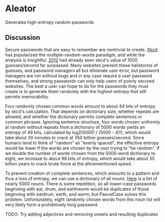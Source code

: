 # Aleator
Generates high-entropy random passwords

## Discussion
Secure passwords that are easy to remember are nontrivial to create. [Xkcd](https://xkcd.com/936/) has popularized the multiple-random-words paradigm, and while the analysis is insightful, [2012](https://arstechnica.com/information-technology/2012/12/25-gpu-cluster-cracks-every-standard-windows-password-in-6-hours/) had already seen xkcd's value of 1000 guesses/second far surpassed. Many websites prevent these hailstorms of guesses, and password managers all but eliminate user error, but password managers are not without bugs and in any case require a user password themselves, and strong passwords can only help users of poorly secured websites. The best a user can hope to do for the passwords they must create is to generate them randomly with the highest entropy that still permits memorability.

Four randomly chosen common words amount to about 44 bits of entropy by xkcd's calculation. That depends on dictionary size, whether repeats are allowed, and whether the dictionary permits complete sentences or common phrases. Ignoring sentence structure, four words chosen uniformly at random without repeats from a dictionary of 5000 words yields an entropy of 49 bits, calculated by log2(5000! / (5000 - 4)!), which would take about 30 minutes to crack at 350 billion guesses/second. Since humans tend to think of "random" as "evenly spaced", the effective entropy would be lower if the words are chosen by the user trying to "be random". If we double the number of words chosen from the 5000-word dictionary to eight, we increase to about 98 bits of entropy, which would take about 35 billion years to crack brute force at the aforementioned speed.

To prevent creation of complete sentences, which amounts to a pattern and thus a loss of entropy, we can use a dictionary of all nouns. [Here](http://www.desiquintans.com/downloads/nounlist/nounlist.txt) is a list of nearly 5000 nouns. There is some repetition, so all-lower-case passwords beginning with ear, drum, and earthworm would be duplicates of those beginning with eardrum, earth, and worm, but PascalCase solves this problem. Unfortunately, eight randomly chosen words from this noun list will very likely form a prohibitively long password.

TODO: Try adding adjectives and removing vowels and resulting duplicates
